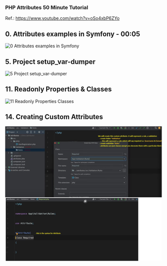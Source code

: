 ### PHP Attributes 50 Minute Tutorial

Ref.: https://www.youtube.com/watch?v=oSo4xbP6ZYo

## 0. Attributes examples in Symfony - 00:05
   
![0  Attributes examples in Symfony](https://github.com/y0vche/attributes-in-php/assets/70894119/d0a31f54-69eb-48d1-9575-3edfe22c0297)

## 5. Project setup_var-dumper

![5  Project setup_var-dumper](https://github.com/y0vche/attributes-in-php/assets/70894119/07348672-569e-4cbd-9730-9693b917c856)

## 11. Readonly Properties & Classes

![11  Readonly Properties   Classes](https://github.com/y0vche/attributes-in-php/assets/70894119/b6864172-2af6-4648-a712-1623b44c596d)

## 14. Creating Custom Attributes

![14. Creating Custom Attributes](<14. Creating Custom Attributes-1.jpg>)